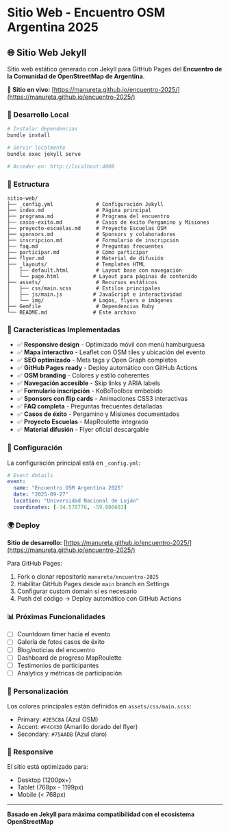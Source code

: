 # Sitio Web - Encuentro OSM Argentina 2025

## 🌐 Sitio Web Jekyll

Sitio web estático generado con Jekyll para GitHub Pages del **Encuentro de la Comunidad de OpenStreetMap de Argentina**.

**🔗 Sitio en vivo:** [https://manureta.github.io/encuentro-2025/](https://manureta.github.io/encuentro-2025/)

### 🚀 Desarrollo Local

```bash
# Instalar dependencias
bundle install

# Servir localmente
bundle exec jekyll serve

# Acceder en: http://localhost:4000
```

### 📁 Estructura

```
sitio-web/
├── _config.yml              # Configuración Jekyll
├── index.md                 # Página principal
├── programa.md              # Programa del encuentro
├── casos-exito.md           # Casos de éxito Pergamino y Misiones
├── proyecto-escuelas.md     # Proyecto Escuelas OSM
├── sponsors.md              # Sponsors y colaboradores
├── inscripcion.md           # Formulario de inscripción
├── faq.md                   # Preguntas frecuentes
├── participar.md            # Cómo participar
├── flyer.md                 # Material de difusión
├── _layouts/                # Templates HTML
│   ├── default.html         # Layout base con navegación
│   └── page.html           # Layout para páginas de contenido
├── assets/                  # Recursos estáticos
│   ├── css/main.scss        # Estilos principales
│   ├── js/main.js          # JavaScript e interactividad
│   └── img/                # Logos, flyers e imágenes
├── Gemfile                  # Dependencias Ruby
└── README.md               # Este archivo
```

### 🎯 Características Implementadas

- ✅ **Responsive design** - Optimizado móvil con menú hamburguesa
- ✅ **Mapa interactivo** - Leaflet con OSM tiles y ubicación del evento
- ✅ **SEO optimizado** - Meta tags y Open Graph completos
- ✅ **GitHub Pages ready** - Deploy automático con GitHub Actions
- ✅ **OSM branding** - Colores y estilo coherentes
- ✅ **Navegación accesible** - Skip links y ARIA labels
- ✅ **Formulario inscripción** - KoBoToolbox embebido
- ✅ **Sponsors con flip cards** - Animaciones CSS3 interactivas
- ✅ **FAQ completa** - Preguntas frecuentes detalladas
- ✅ **Casos de éxito** - Pergamino y Misiones documentados
- ✅ **Proyecto Escuelas** - MapRoulette integrado
- ✅ **Material difusión** - Flyer oficial descargable

### 🔧 Configuración

La configuración principal está en `_config.yml`:

```yaml
# Event details
event:
  name: "Encuentro OSM Argentina 2025"
  date: "2025-09-27"
  location: "Universidad Nacional de Luján"
  coordinates: [-34.578776, -59.086683]
```

### 🌍 Deploy

**Sitio de desarrollo:** [https://manureta.github.io/encuentro-2025/](https://manureta.github.io/encuentro-2025/)

Para GitHub Pages:

1. Fork o clonar repositorio `manureta/encuentro-2025`
2. Habilitar GitHub Pages desde `main` branch en Settings
3. Configurar custom domain si es necesario
4. Push del código → Deploy automático con GitHub Actions

### 📊 Próximas Funcionalidades

- [ ] Countdown timer hacia el evento
- [ ] Galería de fotos casos de éxito
- [ ] Blog/noticias del encuentro
- [ ] Dashboard de progreso MapRoulette
- [ ] Testimonios de participantes
- [ ] Analytics y métricas de participación

### 🎨 Personalización

Los colores principales están definidos en `assets/css/main.scss`:

- Primary: `#2E5C8A` (Azul OSM)
- Accent: `#F4C430` (Amarillo dorado del flyer)
- Secondary: `#75AADB` (Azul claro)

### 📱 Responsive

El sitio está optimizado para:
- Desktop (1200px+)
- Tablet (768px - 1199px)  
- Mobile (< 768px)

---

**Basado en Jekyll para máxima compatibilidad con el ecosistema OpenStreetMap**